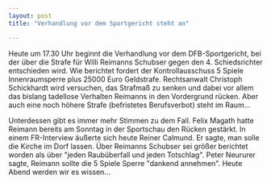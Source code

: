 ```yaml
---
layout: post
title: "Verhandlung vor dem Sportgericht steht an"

---
```


Heute um 17.30 Uhr beginnt die Verhandlung vor dem DFB-Sportgericht, bei der über die Strafe für Willi Reimanns Schubser gegen den 4. Schiedsrichter entschieden wird. Wie berichtet fordert der Kontrollausschuss 5 Spiele Innenraumsperre plus 25000 Euro Geldstrafe. Rechtsanwalt Christoph Schickhardt wird versuchen, das Strafmaß zu senken und dabei vor allem das bislang tadellose Verhalten Reimanns in den Vordergrund rücken. Aber auch eine noch höhere Strafe (befristetes Berufsverbot) steht im Raum...

Unterdessen gibt es immer mehr Stimmen zu dem Fall. Felix Magath hatte Reimann bereits am Sonntag in der Sportschau den Rücken gestärkt. In einem FR-Interview äußerte sich heute Reiner Calmund. Er sagte, man solle die Kirche im Dorf lassen. Über Reimanns Schubser sei größer berichtet worden als über "jeden Raubüberfall und jeden Totschlag". Peter Neururer sagte, Reimann sollte die 5 Spiele Sperre "dankend annehmen". Heute Abend werden wir es wissen...
